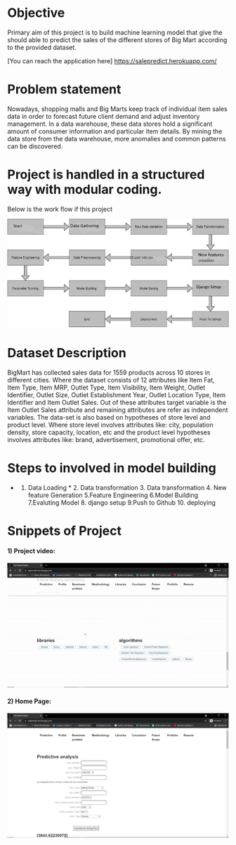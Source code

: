 
# Objective
Primary aim of this project is to build machine learning model that give the should able to predict the sales of the
different stores of Big Mart according to the provided dataset.

[You can reach the application here]
https://salepredict.herokuapp.com/


# Problem statement
Nowadays, shopping malls and Big Marts keep track of individual item sales data in order to forecast future client demand and adjust inventory management. In a data
warehouse, these data stores hold a significant amount of consumer information and particular item details. By mining the data store from the data warehouse, more
anomalies and common patterns can be discovered.


# Project is handled in a structured way with modular coding.
Below is the work flow if this project

![alt-text](https://github.com/saiganesh-d/BIGMART-SALES-PREDICTION/blob/main/screenshots/img.png)


# Dataset Description 
BigMart has collected sales data for 1559 products across 10 stores in different cities. Where the dataset consists of 12 attributes like Item Fat, Item Type, Item MRP, Outlet Type, Item Visibility, Item Weight, Outlet Identifier, Outlet Size, Outlet Establishment Year, Outlet Location Type, Item Identifier and Item Outlet Sales. Out of these attributes target variable is the Item Outlet Sales attribute and remaining attributes are refer as independent variables. 
The data-set is also based on hypotheses of store level and product level. Where store level involves attributes like: city, population density, store capacity, location, etc and the product level hypotheses involves attributes like: brand, advertisement, promotional offer, etc.

# Steps to involved in model building
 * 1. Data Loading
          * 2. Data transformation
          3. Data transformation
          4. New feature Generation
          5.Feature Engineering
          6.Model Building
          7.Evaluting Model
          8. django setup
          9.Push to Github
          10. deploying

# Snippets of Project


#### 1) Project video:

![alt-text](https://github.com/saiganesh-d/BIGMART-SALES-PREDICTION/blob/main/screenshots/saa.gif)


#### 2) Home Page:

![alt-text](https://github.com/saiganesh-d/BIGMART-SALES-PREDICTION/blob/main/screenshots/Screenshot%20(2).png)




